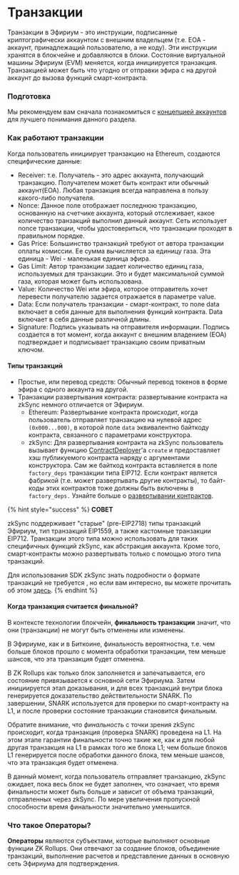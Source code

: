 # Транзакции

Транзакции в Эфириум - это инструкции, подписанные криптографически аккаунтом с внешним владельцем (т.е. EOA - аккаунт, принадлежащий пользователю, а не коду). Эти инструкции хранятся в блокчейне и добавляются в блоки. Состояние виртуальной машины Эфириум (EVM) меняется, когда инициируется транзакция. Транзакцией может быть что угодно от отправки эфира с на другой аккаунт до вызова функций смарт-контракта.

### Подготовка <a href="#prerequisite" id="prerequisite"></a>

Мы рекомендуем вам сначала познакомиться с [концепцией аккаунтов](https://ethereum.org/en/developers/docs/accounts/) для лучшего понимания данного раздела.

### Как работают транзакции <a href="#how-transactions-work" id="how-transactions-work"></a>

Когда пользователь инициирует транзакцию на Ethereum, создаются специфические данные:

* Receiver: т.е. Получатель - это адрес аккаунта, получающий транзакцию. Получателем может быть контракт или обычный аккаунт(ЕОА). Любая транзакция всегда направлена в пользу какого-либо получателя.
* Nonce: Данное поле отображает последнюю транзакцию,  основанную на счетчике аккаунта, который отслеживает, какое количество транзакций выполнил данный аккаунт. Сеть использует nonce транзакции, чтобы удостовериться, что транзакции проходят в правильном порядке.
* Gas Price: Большинство транзакций требуют от автора транзакции оплаты комиссии. Ее сумма вычисляется за единицу газа. Эта единица - Wei - маленькая  единица эфира.
* Gas Limit: Автор транзакции задает количество единиц газа, используемых для транзакции. Это и будет максимальной суммой газа, которая может быть использована.
* Value: Количество Wei или эфира, которое отправитель хочет перевести получателю задается отражается в параметре value.
* Data: Если получатель транзакции - смарт-контракт, то поле data включает в себя данные для выполнения функций контракта. Data включает в себя данные различной длины.
* Signature: Подпись указывать на отправителя информации. Подпись создается в тот момент, когда аккаунт с внешним владением (ЕОА) подтверждает и подписывает транзакцию своим приватным ключом.

#### Типы транзакций <a href="#transaction-types" id="transaction-types"></a>

* Простые, или перевод средств: Обычный перевод токенов в форме эфира с одного аккаунта на другой.
* Транзакции развертывания контракта: развертывание контракта на zkSync немного отличается от Эфириум.
  * Ethereum: Развертывание контракта происходит, когда пользователь отправляет транзакцию на нулевой адрес `(0x000...000)`, в которой поле `data` эквивалентно байткоду контракта, связанного с параметрами конструктора.
  * zkSync: Для развертывания контракта на zkSync пользователь вызывает функцию [ContractDeployer](https://v2-docs.zksync.io/dev/developer-guides/contracts/system-contracts.html#contractdeployer)'a `create` и предоставляет хэш публикуемого контракта наряду с аргументами конструктора. Сам же байткод контракта вставляется в поле `factory_deps` транзакции типа EIP712. Если контракт является фабрикой (т.е. может развертывать другие контракты), то байт-коды этих контрактов тоже должны быть включены в `factory_deps.` Узнайте больше о [развертывании контракт](https://v2-docs.zksync.io/dev/developer-guides/contracts/contracts.html)[ов](https://v2-docs.zksync.io/dev/developer-guides/contracts/contracts.html).

{% hint style="success" %}
**СОВЕТ**

zkSync поддерживает "старые" (pre-EIP2718) типы транзакций Эфириум, тип транзакций EIP1559, а также кастомные транзакции EIP712. Транзакции этого типа можно использовать для таких специфичных функций zkSync, как абстракция аккаунта. Кроме того, смарт-контракты можно развертывать только с помощью этого типа транзакций.&#x20;

Для использования SDK zkSync знать подробности о формате транзакций не требуется , но если вам интересно, вы можете прочитать об этом [здесь](https://v2-docs.zksync.io/api/api.html#eip712).
{% endhint %}

#### Когда транзакция считается финальной? <a href="#when-is-a-transaction-considered-final" id="when-is-a-transaction-considered-final"></a>

В контексте технологии блокчейн, **финальность транзакции** значит, что они (транзакции) не могут быть отменены или изменены.

В Эфириуме, как и в Биткоине, финальность вероятностна, т.е. чем больше блоков прошло с момента обработки транзакции, тем меньше шансов, что эта транзакция будет отменена.

В ZK Rollups как только блок  заполняется и запечатывается, его состояние привязывается к основной сети Эфириума. Затем инициируется этап доказывания, и для всех транзакций внутри блока генерируется доказательство действительности SNARK. По завершении, SNARK используется для проверки по смарт-контракту на L1, и после проверки состояние транзакции становится финальным.

Обратите внимание, что _финальность_ с точки зрения zkSync происходит, когда транзакция (проверка SNARK) проведена на L1. На этом этапе гарантии финальности точно такие же, как и для любой другая транзакция на L1 в рамках того же блока L1; чем больше блоков L1 генерируется после обработки данного блока, тем меньше шансов, что эта транзакция будет отменена.

В данный момент, когда пользователь отправляет транзакцию, zkSync ожидает, пока весь блок не будет заполнен, что означает, что время финальности может быть больше и зависит от объема транзакций, отправленных через zkSync. По мере увеличения пропускной способности время финальности значительно уменьшится.

### Что такое Операторы? <a href="#what-are-operators" id="what-are-operators"></a>

**Операторы** являются субъектами, которые выполняют основные функции ZK Rollups. Они отвечают за создание блоков, объединение транзакций, выполнение расчетов и представление данных в основную сеть Эфириума для подтверждения.
